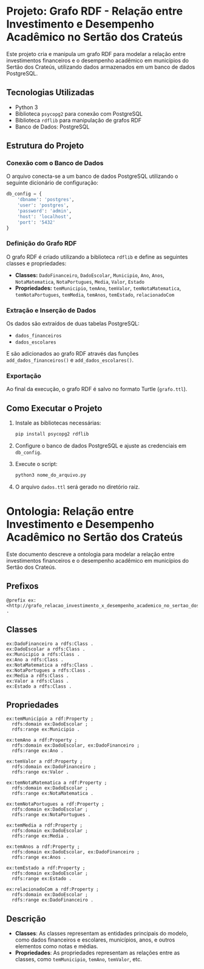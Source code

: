
# Projeto: Grafo RDF - Relação entre Investimento e Desempenho Acadêmico no Sertão dos Crateús

Este projeto cria e manipula um grafo RDF para modelar a relação entre investimentos financeiros e o desempenho acadêmico em municípios do Sertão dos Crateús, utilizando dados armazenados em um banco de dados PostgreSQL.

## Tecnologias Utilizadas
- Python 3
- Biblioteca `psycopg2` para conexão com PostgreSQL
- Biblioteca `rdflib` para manipulação de grafos RDF
- Banco de Dados: PostgreSQL

## Estrutura do Projeto

### Conexão com o Banco de Dados
O arquivo conecta-se a um banco de dados PostgreSQL utilizando o seguinte dicionário de configuração:

```python
db_config = {
    'dbname': 'postgres',
    'user': 'postgres',
    'password': 'admin',
    'host': 'localhost',
    'port': '5432'
}
```

### Definição do Grafo RDF
O grafo RDF é criado utilizando a biblioteca `rdflib` e define as seguintes classes e propriedades:

- **Classes:** `DadoFinanceiro`, `DadoEscolar`, `Municipio`, `Ano`, `Anos`, `NotaMatematica`, `NotaPortugues`, `Media`, `Valor`, `Estado`
- **Propriedades:** `temMunicipio`, `temAno`, `temValor`, `temNotaMatematica`, `temNotaPortugues`, `temMedia`, `temAnos`, `temEstado`, `relacionadoCom`

### Extração e Inserção de Dados
Os dados são extraídos de duas tabelas PostgreSQL:

- `dados_financeiros`
- `dados_escolares`

E são adicionados ao grafo RDF através das funções `add_dados_financeiros()` e `add_dados_escolares()`.

### Exportação
Ao final da execução, o grafo RDF é salvo no formato Turtle (`grafo.ttl`).

## Como Executar o Projeto
1. Instale as bibliotecas necessárias:

    ```bash
    pip install psycopg2 rdflib
    ```

2. Configure o banco de dados PostgreSQL e ajuste as credenciais em `db_config`.

3. Execute o script:

    ```bash
    python3 nome_do_arquivo.py
    ```

4. O arquivo `dados.ttl` será gerado no diretório raiz.

# Ontologia: Relação entre Investimento e Desempenho Acadêmico no Sertão dos Crateús

Este documento descreve a ontologia para modelar a relação entre investimentos financeiros e o desempenho acadêmico em municípios do Sertão dos Crateús.

## Prefixos

```turtle
@prefix ex: <http://grafo_relacao_investimento_x_desempenho_academico_no_sertao_dos_crateus/> .
```

## Classes

```turtle
ex:DadoFinanceiro a rdfs:Class .
ex:DadoEscolar a rdfs:Class .
ex:Municipio a rdfs:Class .
ex:Ano a rdfs:Class .
ex:NotaMatematica a rdfs:Class .
ex:NotaPortugues a rdfs:Class .
ex:Media a rdfs:Class .
ex:Valor a rdfs:Class .
ex:Estado a rdfs:Class .
```

## Propriedades

```turtle
ex:temMunicipio a rdf:Property ;
  rdfs:domain ex:DadoEscolar ;
  rdfs:range ex:Municipio .

ex:temAno a rdf:Property ;
  rdfs:domain ex:DadoEscolar, ex:DadoFinanceiro ;
  rdfs:range ex:Ano .

ex:temValor a rdf:Property ;
  rdfs:domain ex:DadoFinanceiro ;
  rdfs:range ex:Valor .

ex:temNotaMatematica a rdf:Property ;
  rdfs:domain ex:DadoEscolar ;
  rdfs:range ex:NotaMatematica .

ex:temNotaPortugues a rdf:Property ;
  rdfs:domain ex:DadoEscolar ;
  rdfs:range ex:NotaPortugues .

ex:temMedia a rdf:Property ;
  rdfs:domain ex:DadoEscolar ;
  rdfs:range ex:Media .

ex:temAnos a rdf:Property ;
  rdfs:domain ex:DadoEscolar, ex:DadoFinanceiro ;
  rdfs:range ex:Anos .

ex:temEstado a rdf:Property ;
  rdfs:domain ex:DadoEscolar ;
  rdfs:range ex:Estado .

ex:relacionadoCom a rdf:Property ;
  rdfs:domain ex:DadoEscolar ;
  rdfs:range ex:DadoFinanceiro .
```

## Descrição

- **Classes**: As classes representam as entidades principais do modelo, como dados financeiros e escolares, municípios, anos, e outros elementos como notas e médias.
- **Propriedades**: As propriedades representam as relações entre as classes, como `temMunicipio`, `temAno`, `temValor`, etc.

